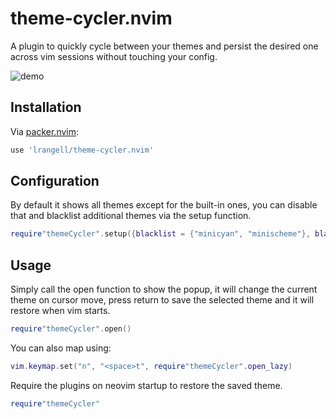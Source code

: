 # theme-cycler.nvim

A plugin to quickly cycle between your themes and persist the desired one across vim sessions without touching your config.

![demo](https://user-images.githubusercontent.com/11699033/210461674-61f98c11-4b92-49ab-a748-f0f7847f3b46.gif)

## Installation

Via [packer.nvim](https://github.com/wbthomason/packer.nvim):

```lua
use 'lrangell/theme-cycler.nvim'
```

## Configuration

By default it shows all themes except for the built-in ones, you can disable that and blacklist additional themes via the setup function.

```lua
require"themeCycler".setup({blacklist = {"minicyan", "minischeme"}, blacklist_default = true})
```

## Usage

Simply call the open function to show the popup, it will change the current theme on cursor move,
press return to save the selected theme and it will restore when vim starts.

```lua
require"themeCycler".open()
```

You can also map using:

```lua
vim.keymap.set("n", "<space>t", require"themeCycler".open_lazy)
```

Require the plugins on neovim startup to restore the saved theme.

```lua
require"themeCycler"
```
